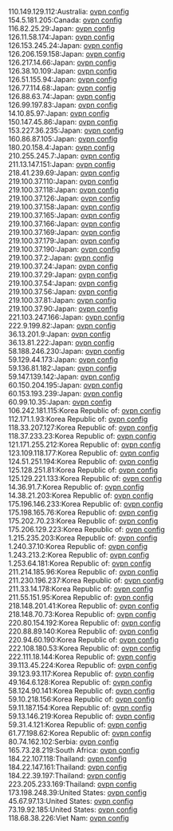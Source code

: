 110.149.129.112:Australia: [ovpn config](vpn/110_149_129_112.ovpn)  
154.5.181.205:Canada: [ovpn config](vpn/154_5_181_205.ovpn)  
116.82.25.29:Japan: [ovpn config](vpn/116_82_25_29.ovpn)  
126.11.58.174:Japan: [ovpn config](vpn/126_11_58_174.ovpn)  
126.153.245.24:Japan: [ovpn config](vpn/126_153_245_24.ovpn)  
126.206.159.158:Japan: [ovpn config](vpn/126_206_159_158.ovpn)  
126.217.14.66:Japan: [ovpn config](vpn/126_217_14_66.ovpn)  
126.38.10.109:Japan: [ovpn config](vpn/126_38_10_109.ovpn)  
126.51.155.94:Japan: [ovpn config](vpn/126_51_155_94.ovpn)  
126.77.114.68:Japan: [ovpn config](vpn/126_77_114_68.ovpn)  
126.88.63.74:Japan: [ovpn config](vpn/126_88_63_74.ovpn)  
126.99.197.83:Japan: [ovpn config](vpn/126_99_197_83.ovpn)  
14.10.85.97:Japan: [ovpn config](vpn/14_10_85_97.ovpn)  
150.147.45.86:Japan: [ovpn config](vpn/150_147_45_86.ovpn)  
153.227.36.235:Japan: [ovpn config](vpn/153_227_36_235.ovpn)  
160.86.87.105:Japan: [ovpn config](vpn/160_86_87_105.ovpn)  
180.20.158.4:Japan: [ovpn config](vpn/180_20_158_4.ovpn)  
210.255.245.7:Japan: [ovpn config](vpn/210_255_245_7.ovpn)  
211.13.147.151:Japan: [ovpn config](vpn/211_13_147_151.ovpn)  
218.41.239.69:Japan: [ovpn config](vpn/218_41_239_69.ovpn)  
219.100.37.110:Japan: [ovpn config](vpn/219_100_37_110.ovpn)  
219.100.37.118:Japan: [ovpn config](vpn/219_100_37_118.ovpn)  
219.100.37.126:Japan: [ovpn config](vpn/219_100_37_126.ovpn)  
219.100.37.158:Japan: [ovpn config](vpn/219_100_37_158.ovpn)  
219.100.37.165:Japan: [ovpn config](vpn/219_100_37_165.ovpn)  
219.100.37.166:Japan: [ovpn config](vpn/219_100_37_166.ovpn)  
219.100.37.169:Japan: [ovpn config](vpn/219_100_37_169.ovpn)  
219.100.37.179:Japan: [ovpn config](vpn/219_100_37_179.ovpn)  
219.100.37.190:Japan: [ovpn config](vpn/219_100_37_190.ovpn)  
219.100.37.2:Japan: [ovpn config](vpn/219_100_37_2.ovpn)  
219.100.37.24:Japan: [ovpn config](vpn/219_100_37_24.ovpn)  
219.100.37.29:Japan: [ovpn config](vpn/219_100_37_29.ovpn)  
219.100.37.54:Japan: [ovpn config](vpn/219_100_37_54.ovpn)  
219.100.37.56:Japan: [ovpn config](vpn/219_100_37_56.ovpn)  
219.100.37.81:Japan: [ovpn config](vpn/219_100_37_81.ovpn)  
219.100.37.90:Japan: [ovpn config](vpn/219_100_37_90.ovpn)  
221.103.247.166:Japan: [ovpn config](vpn/221_103_247_166.ovpn)  
222.9.199.82:Japan: [ovpn config](vpn/222_9_199_82.ovpn)  
36.13.201.9:Japan: [ovpn config](vpn/36_13_201_9.ovpn)  
36.13.81.222:Japan: [ovpn config](vpn/36_13_81_222.ovpn)  
58.188.246.230:Japan: [ovpn config](vpn/58_188_246_230.ovpn)  
59.129.44.173:Japan: [ovpn config](vpn/59_129_44_173.ovpn)  
59.136.81.182:Japan: [ovpn config](vpn/59_136_81_182.ovpn)  
59.147.139.142:Japan: [ovpn config](vpn/59_147_139_142.ovpn)  
60.150.204.195:Japan: [ovpn config](vpn/60_150_204_195.ovpn)  
60.153.193.239:Japan: [ovpn config](vpn/60_153_193_239.ovpn)  
60.99.10.35:Japan: [ovpn config](vpn/60_99_10_35.ovpn)  
106.242.181.115:Korea Republic of: [ovpn config](vpn/106_242_181_115.ovpn)  
112.171.1.93:Korea Republic of: [ovpn config](vpn/112_171_1_93.ovpn)  
118.33.207.127:Korea Republic of: [ovpn config](vpn/118_33_207_127.ovpn)  
118.37.233.23:Korea Republic of: [ovpn config](vpn/118_37_233_23.ovpn)  
121.171.255.212:Korea Republic of: [ovpn config](vpn/121_171_255_212.ovpn)  
123.109.118.177:Korea Republic of: [ovpn config](vpn/123_109_118_177.ovpn)  
124.51.251.194:Korea Republic of: [ovpn config](vpn/124_51_251_194.ovpn)  
125.128.251.81:Korea Republic of: [ovpn config](vpn/125_128_251_81.ovpn)  
125.129.221.133:Korea Republic of: [ovpn config](vpn/125_129_221_133.ovpn)  
14.36.91.7:Korea Republic of: [ovpn config](vpn/14_36_91_7.ovpn)  
14.38.21.203:Korea Republic of: [ovpn config](vpn/14_38_21_203.ovpn)  
175.196.146.233:Korea Republic of: [ovpn config](vpn/175_196_146_233.ovpn)  
175.198.165.76:Korea Republic of: [ovpn config](vpn/175_198_165_76.ovpn)  
175.202.70.23:Korea Republic of: [ovpn config](vpn/175_202_70_23.ovpn)  
175.206.129.223:Korea Republic of: [ovpn config](vpn/175_206_129_223.ovpn)  
1.215.235.203:Korea Republic of: [ovpn config](vpn/1_215_235_203.ovpn)  
1.240.37.10:Korea Republic of: [ovpn config](vpn/1_240_37_10.ovpn)  
1.243.213.2:Korea Republic of: [ovpn config](vpn/1_243_213_2.ovpn)  
1.253.64.181:Korea Republic of: [ovpn config](vpn/1_253_64_181.ovpn)  
211.214.185.96:Korea Republic of: [ovpn config](vpn/211_214_185_96.ovpn)  
211.230.196.237:Korea Republic of: [ovpn config](vpn/211_230_196_237.ovpn)  
211.33.14.178:Korea Republic of: [ovpn config](vpn/211_33_14_178.ovpn)  
211.55.151.95:Korea Republic of: [ovpn config](vpn/211_55_151_95.ovpn)  
218.148.201.41:Korea Republic of: [ovpn config](vpn/218_148_201_41.ovpn)  
218.148.70.73:Korea Republic of: [ovpn config](vpn/218_148_70_73.ovpn)  
220.80.154.192:Korea Republic of: [ovpn config](vpn/220_80_154_192.ovpn)  
220.88.89.140:Korea Republic of: [ovpn config](vpn/220_88_89_140.ovpn)  
220.94.60.190:Korea Republic of: [ovpn config](vpn/220_94_60_190.ovpn)  
222.108.180.53:Korea Republic of: [ovpn config](vpn/222_108_180_53.ovpn)  
222.111.18.144:Korea Republic of: [ovpn config](vpn/222_111_18_144.ovpn)  
39.113.45.224:Korea Republic of: [ovpn config](vpn/39_113_45_224.ovpn)  
39.123.93.117:Korea Republic of: [ovpn config](vpn/39_123_93_117.ovpn)  
49.164.6.128:Korea Republic of: [ovpn config](vpn/49_164_6_128.ovpn)  
58.124.90.141:Korea Republic of: [ovpn config](vpn/58_124_90_141.ovpn)  
59.10.218.156:Korea Republic of: [ovpn config](vpn/59_10_218_156.ovpn)  
59.11.187.154:Korea Republic of: [ovpn config](vpn/59_11_187_154.ovpn)  
59.13.146.219:Korea Republic of: [ovpn config](vpn/59_13_146_219.ovpn)  
59.31.4.121:Korea Republic of: [ovpn config](vpn/59_31_4_121.ovpn)  
61.77.198.62:Korea Republic of: [ovpn config](vpn/61_77_198_62.ovpn)  
80.74.162.102:Serbia: [ovpn config](vpn/80_74_162_102.ovpn)  
165.73.28.219:South Africa: [ovpn config](vpn/165_73_28_219.ovpn)  
184.22.107.118:Thailand: [ovpn config](vpn/184_22_107_118.ovpn)  
184.22.147.161:Thailand: [ovpn config](vpn/184_22_147_161.ovpn)  
184.22.39.197:Thailand: [ovpn config](vpn/184_22_39_197.ovpn)  
223.205.233.169:Thailand: [ovpn config](vpn/223_205_233_169.ovpn)  
173.198.248.39:United States: [ovpn config](vpn/173_198_248_39.ovpn)  
45.67.97.13:United States: [ovpn config](vpn/45_67_97_13.ovpn)  
73.19.92.185:United States: [ovpn config](vpn/73_19_92_185.ovpn)  
118.68.38.226:Viet Nam: [ovpn config](vpn/118_68_38_226.ovpn)  
